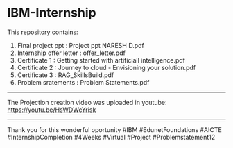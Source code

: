 # IBM-Internship

This repository contains:
  1. Final project ppt        : Project ppt NARESH D.pdf
  2. Internship offer letter  : offer_letter.pdf
  3. Certificate 1            : Getting started with artificiall intelligence.pdf
  4. Certificate 2            : Journey to cloud - Envisioning your solution.pdf
  5. Certificate 3            : RAG_SkillsBuild.pdf
  6. Problem sratements       : Problem Statements.pdf

___________________________________________________________________________________

The Projection creation video was uploaded in youtube: https://youtu.be/HsWDWcYrisk

___________________________________________________________________________________

Thank you for this wonderful oportunity
#IBM #EdunetFoundations #AICTE #InternshipCompletion #4Weeks #Virtual #Project #Problemstatement12
